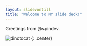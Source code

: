 ```yaml
---
layout: slidevontill
title: "Welcome to MY slide deck!"
---
```



Greetings from @spindev.

![dinotocat](https://octodex.github.com/images/dinotocat.png)
{: .center}
